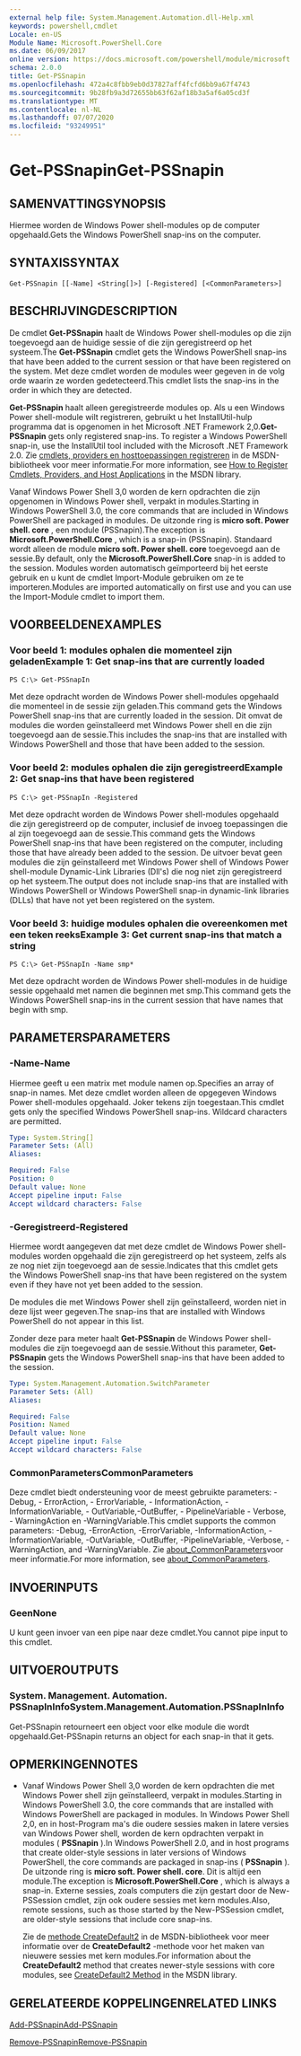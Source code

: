 ```yaml
---
external help file: System.Management.Automation.dll-Help.xml
keywords: powershell,cmdlet
Locale: en-US
Module Name: Microsoft.PowerShell.Core
ms.date: 06/09/2017
online version: https://docs.microsoft.com/powershell/module/microsoft.powershell.core/get-pssnapin?view=powershell-5.1&WT.mc_id=ps-gethelp
schema: 2.0.0
title: Get-PSSnapin
ms.openlocfilehash: 472a4c8fbb9eb0d37827aff4fcfd6bb9a67f4743
ms.sourcegitcommit: 9b28fb9a3d72655bb63f62af18b3a5af6a05cd3f
ms.translationtype: MT
ms.contentlocale: nl-NL
ms.lasthandoff: 07/07/2020
ms.locfileid: "93249951"
---
```

# <span data-ttu-id="8a22f-103">Get-PSSnapin</span><span class="sxs-lookup"><span data-stu-id="8a22f-103">Get-PSSnapin</span></span>

## <span data-ttu-id="8a22f-104">SAMENVATTING</span><span class="sxs-lookup"><span data-stu-id="8a22f-104">SYNOPSIS</span></span>
<span data-ttu-id="8a22f-105">Hiermee worden de Windows Power shell-modules op de computer opgehaald.</span><span class="sxs-lookup"><span data-stu-id="8a22f-105">Gets the Windows PowerShell snap-ins on the computer.</span></span>

## <span data-ttu-id="8a22f-106">SYNTAXIS</span><span class="sxs-lookup"><span data-stu-id="8a22f-106">SYNTAX</span></span>

```
Get-PSSnapin [[-Name] <String[]>] [-Registered] [<CommonParameters>]
```

## <span data-ttu-id="8a22f-107">BESCHRIJVING</span><span class="sxs-lookup"><span data-stu-id="8a22f-107">DESCRIPTION</span></span>
<span data-ttu-id="8a22f-108">De cmdlet **Get-PSSnapin** haalt de Windows Power shell-modules op die zijn toegevoegd aan de huidige sessie of die zijn geregistreerd op het systeem.</span><span class="sxs-lookup"><span data-stu-id="8a22f-108">The **Get-PSSnapin** cmdlet gets the Windows PowerShell snap-ins that have been added to the current session or that have been registered on the system.</span></span>
<span data-ttu-id="8a22f-109">Met deze cmdlet worden de modules weer gegeven in de volg orde waarin ze worden gedetecteerd.</span><span class="sxs-lookup"><span data-stu-id="8a22f-109">This cmdlet lists the snap-ins in the order in which they are detected.</span></span>

<span data-ttu-id="8a22f-110">**Get-PSSnapin** haalt alleen geregistreerde modules op. Als u een Windows Power shell-module wilt registreren, gebruikt u het InstallUtil-hulp programma dat is opgenomen in het Microsoft .NET Framework 2,0.</span><span class="sxs-lookup"><span data-stu-id="8a22f-110">**Get-PSSnapin** gets only registered snap-ins. To register a Windows PowerShell snap-in, use the InstallUtil tool included with the Microsoft .NET Framework 2.0.</span></span>
<span data-ttu-id="8a22f-111">Zie [cmdlets, providers en hosttoepassingen registreren](https://go.microsoft.com/fwlink/?LinkID=143619) in de MSDN-bibliotheek voor meer informatie.</span><span class="sxs-lookup"><span data-stu-id="8a22f-111">For more information, see [How to Register Cmdlets, Providers, and Host Applications](https://go.microsoft.com/fwlink/?LinkID=143619) in the MSDN library.</span></span>

<span data-ttu-id="8a22f-112">Vanaf Windows Power Shell 3,0 worden de kern opdrachten die zijn opgenomen in Windows Power shell, verpakt in modules.</span><span class="sxs-lookup"><span data-stu-id="8a22f-112">Starting in Windows PowerShell 3.0, the core commands that are included in Windows PowerShell are packaged in modules.</span></span>
<span data-ttu-id="8a22f-113">De uitzonde ring is **micro soft. Power shell. core** , een module (PSSnapin).</span><span class="sxs-lookup"><span data-stu-id="8a22f-113">The exception is **Microsoft.PowerShell.Core** , which is a snap-in (PSSnapin).</span></span>
<span data-ttu-id="8a22f-114">Standaard wordt alleen de module **micro soft. Power shell. core** toegevoegd aan de sessie.</span><span class="sxs-lookup"><span data-stu-id="8a22f-114">By default, only the **Microsoft.PowerShell.Core** snap-in is added to the session.</span></span>
<span data-ttu-id="8a22f-115">Modules worden automatisch geïmporteerd bij het eerste gebruik en u kunt de cmdlet Import-Module gebruiken om ze te importeren.</span><span class="sxs-lookup"><span data-stu-id="8a22f-115">Modules are imported automatically on first use and you can use the Import-Module cmdlet to import them.</span></span>

## <span data-ttu-id="8a22f-116">VOORBEELDEN</span><span class="sxs-lookup"><span data-stu-id="8a22f-116">EXAMPLES</span></span>

### <span data-ttu-id="8a22f-117">Voor beeld 1: modules ophalen die momenteel zijn geladen</span><span class="sxs-lookup"><span data-stu-id="8a22f-117">Example 1: Get snap-ins that are currently loaded</span></span>

```
PS C:\> Get-PSSnapIn
```

<span data-ttu-id="8a22f-118">Met deze opdracht worden de Windows Power shell-modules opgehaald die momenteel in de sessie zijn geladen.</span><span class="sxs-lookup"><span data-stu-id="8a22f-118">This command gets the Windows PowerShell snap-ins that are currently loaded in the session.</span></span>
<span data-ttu-id="8a22f-119">Dit omvat de modules die worden geïnstalleerd met Windows Power shell en die zijn toegevoegd aan de sessie.</span><span class="sxs-lookup"><span data-stu-id="8a22f-119">This includes the snap-ins that are installed with Windows PowerShell and those that have been added to the session.</span></span>

### <span data-ttu-id="8a22f-120">Voor beeld 2: modules ophalen die zijn geregistreerd</span><span class="sxs-lookup"><span data-stu-id="8a22f-120">Example 2: Get snap-ins that have been registered</span></span>

```
PS C:\> get-PSSnapIn -Registered
```

<span data-ttu-id="8a22f-121">Met deze opdracht worden de Windows Power shell-modules opgehaald die zijn geregistreerd op de computer, inclusief de invoeg toepassingen die al zijn toegevoegd aan de sessie.</span><span class="sxs-lookup"><span data-stu-id="8a22f-121">This command gets the Windows PowerShell snap-ins that have been registered on the computer, including those that have already been added to the session.</span></span>
<span data-ttu-id="8a22f-122">De uitvoer bevat geen modules die zijn geïnstalleerd met Windows Power shell of Windows Power shell-module Dynamic-Link Libraries (Dll's) die nog niet zijn geregistreerd op het systeem.</span><span class="sxs-lookup"><span data-stu-id="8a22f-122">The output does not include snap-ins that are installed with Windows PowerShell or Windows PowerShell snap-in dynamic-link libraries (DLLs) that have not yet been registered on the system.</span></span>

### <span data-ttu-id="8a22f-123">Voor beeld 3: huidige modules ophalen die overeenkomen met een teken reeks</span><span class="sxs-lookup"><span data-stu-id="8a22f-123">Example 3: Get current snap-ins that match a string</span></span>

```
PS C:\> Get-PSSnapIn -Name smp*
```

<span data-ttu-id="8a22f-124">Met deze opdracht worden de Windows Power shell-modules in de huidige sessie opgehaald met namen die beginnen met smp.</span><span class="sxs-lookup"><span data-stu-id="8a22f-124">This command gets the Windows PowerShell snap-ins in the current session that have names that begin with smp.</span></span>

## <span data-ttu-id="8a22f-125">PARAMETERS</span><span class="sxs-lookup"><span data-stu-id="8a22f-125">PARAMETERS</span></span>

### <span data-ttu-id="8a22f-126">-Name</span><span class="sxs-lookup"><span data-stu-id="8a22f-126">-Name</span></span>
<span data-ttu-id="8a22f-127">Hiermee geeft u een matrix met module namen op.</span><span class="sxs-lookup"><span data-stu-id="8a22f-127">Specifies an array of snap-in names.</span></span>
<span data-ttu-id="8a22f-128">Met deze cmdlet worden alleen de opgegeven Windows Power shell-modules opgehaald. Joker tekens zijn toegestaan.</span><span class="sxs-lookup"><span data-stu-id="8a22f-128">This cmdlet gets only the specified Windows PowerShell snap-ins. Wildcard characters are permitted.</span></span>

```yaml
Type: System.String[]
Parameter Sets: (All)
Aliases:

Required: False
Position: 0
Default value: None
Accept pipeline input: False
Accept wildcard characters: False
```

### <span data-ttu-id="8a22f-129">-Geregistreerd</span><span class="sxs-lookup"><span data-stu-id="8a22f-129">-Registered</span></span>
<span data-ttu-id="8a22f-130">Hiermee wordt aangegeven dat met deze cmdlet de Windows Power shell-modules worden opgehaald die zijn geregistreerd op het systeem, zelfs als ze nog niet zijn toegevoegd aan de sessie.</span><span class="sxs-lookup"><span data-stu-id="8a22f-130">Indicates that this cmdlet gets the Windows PowerShell snap-ins that have been registered on the system even if they have not yet been added to the session.</span></span>

<span data-ttu-id="8a22f-131">De modules die met Windows Power shell zijn geïnstalleerd, worden niet in deze lijst weer gegeven.</span><span class="sxs-lookup"><span data-stu-id="8a22f-131">The snap-ins that are installed with Windows PowerShell do not appear in this list.</span></span>

<span data-ttu-id="8a22f-132">Zonder deze para meter haalt **Get-PSSnapin** de Windows Power shell-modules die zijn toegevoegd aan de sessie.</span><span class="sxs-lookup"><span data-stu-id="8a22f-132">Without this parameter, **Get-PSSnapin** gets the Windows PowerShell snap-ins that have been added to the session.</span></span>

```yaml
Type: System.Management.Automation.SwitchParameter
Parameter Sets: (All)
Aliases:

Required: False
Position: Named
Default value: None
Accept pipeline input: False
Accept wildcard characters: False
```

### <span data-ttu-id="8a22f-133">CommonParameters</span><span class="sxs-lookup"><span data-stu-id="8a22f-133">CommonParameters</span></span>
<span data-ttu-id="8a22f-134">Deze cmdlet biedt ondersteuning voor de meest gebruikte parameters: -Debug, - ErrorAction, - ErrorVariable, - InformationAction, -InformationVariable, - OutVariable,-OutBuffer, - PipelineVariable - Verbose, - WarningAction en -WarningVariable.</span><span class="sxs-lookup"><span data-stu-id="8a22f-134">This cmdlet supports the common parameters: -Debug, -ErrorAction, -ErrorVariable, -InformationAction, -InformationVariable, -OutVariable, -OutBuffer, -PipelineVariable, -Verbose, -WarningAction, and -WarningVariable.</span></span> <span data-ttu-id="8a22f-135">Zie [about_CommonParameters](https://go.microsoft.com/fwlink/?LinkID=113216)voor meer informatie.</span><span class="sxs-lookup"><span data-stu-id="8a22f-135">For more information, see [about_CommonParameters](https://go.microsoft.com/fwlink/?LinkID=113216).</span></span>

## <span data-ttu-id="8a22f-136">INVOER</span><span class="sxs-lookup"><span data-stu-id="8a22f-136">INPUTS</span></span>

### <span data-ttu-id="8a22f-137">Geen</span><span class="sxs-lookup"><span data-stu-id="8a22f-137">None</span></span>
<span data-ttu-id="8a22f-138">U kunt geen invoer van een pipe naar deze cmdlet.</span><span class="sxs-lookup"><span data-stu-id="8a22f-138">You cannot pipe input to this cmdlet.</span></span>

## <span data-ttu-id="8a22f-139">UITVOER</span><span class="sxs-lookup"><span data-stu-id="8a22f-139">OUTPUTS</span></span>

### <span data-ttu-id="8a22f-140">System. Management. Automation. PSSnapInInfo</span><span class="sxs-lookup"><span data-stu-id="8a22f-140">System.Management.Automation.PSSnapInInfo</span></span>
<span data-ttu-id="8a22f-141">Get-PSSnapin retourneert een object voor elke module die wordt opgehaald.</span><span class="sxs-lookup"><span data-stu-id="8a22f-141">Get-PSSnapin returns an object for each snap-in that it gets.</span></span>

## <span data-ttu-id="8a22f-142">OPMERKINGEN</span><span class="sxs-lookup"><span data-stu-id="8a22f-142">NOTES</span></span>

* <span data-ttu-id="8a22f-143">Vanaf Windows Power Shell 3,0 worden de kern opdrachten die met Windows Power shell zijn geïnstalleerd, verpakt in modules.</span><span class="sxs-lookup"><span data-stu-id="8a22f-143">Starting in Windows PowerShell 3.0, the core commands that are installed with Windows PowerShell are packaged in modules.</span></span> <span data-ttu-id="8a22f-144">In Windows Power Shell 2,0, en in host-Program ma's die oudere sessies maken in latere versies van Windows Power shell, worden de kern opdrachten verpakt in modules ( **PSSnapin** ).</span><span class="sxs-lookup"><span data-stu-id="8a22f-144">In Windows PowerShell 2.0, and in host programs that create older-style sessions in later versions of Windows PowerShell, the core commands are packaged in snap-ins ( **PSSnapin** ).</span></span> <span data-ttu-id="8a22f-145">De uitzonde ring is **micro soft. Power shell. core**. Dit is altijd een module.</span><span class="sxs-lookup"><span data-stu-id="8a22f-145">The exception is **Microsoft.PowerShell.Core** , which is always a snap-in.</span></span> <span data-ttu-id="8a22f-146">Externe sessies, zoals computers die zijn gestart door de New-PSSession cmdlet, zijn ook oudere sessies met kern modules.</span><span class="sxs-lookup"><span data-stu-id="8a22f-146">Also, remote sessions, such as those started by the New-PSSession cmdlet, are older-style sessions that include core snap-ins.</span></span>

  <span data-ttu-id="8a22f-147">Zie de [methode CreateDefault2](https://msdn.microsoft.com/library/system.management.automation.runspaces.initialsessionstate.createdefault2) in de MSDN-bibliotheek voor meer informatie over de **CreateDefault2** -methode voor het maken van nieuwere sessies met kern modules.</span><span class="sxs-lookup"><span data-stu-id="8a22f-147">For information about the **CreateDefault2** method that creates newer-style sessions with core modules, see [CreateDefault2 Method](https://msdn.microsoft.com/library/system.management.automation.runspaces.initialsessionstate.createdefault2) in the MSDN library.</span></span>

## <span data-ttu-id="8a22f-148">GERELATEERDE KOPPELINGEN</span><span class="sxs-lookup"><span data-stu-id="8a22f-148">RELATED LINKS</span></span>

[<span data-ttu-id="8a22f-149">Add-PSSnapin</span><span class="sxs-lookup"><span data-stu-id="8a22f-149">Add-PSSnapin</span></span>](Add-PSSnapin.md)

[<span data-ttu-id="8a22f-150">Remove-PSSnapin</span><span class="sxs-lookup"><span data-stu-id="8a22f-150">Remove-PSSnapin</span></span>](Remove-PSSnapin.md)
